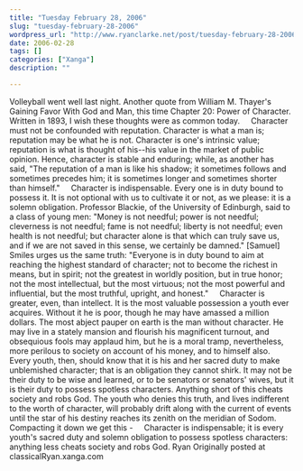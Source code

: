 ```yaml
---
title: "Tuesday February 28, 2006"
slug: "tuesday-february-28-2006"
wordpress_url: "http://www.ryanclarke.net/post/tuesday-february-28-2006/"
date: 2006-02-28
tags: []
categories: ["Xanga"]
description: ""

---
```


Volleyball went well last night.
Another quote from William M. Thayer's Gaining Favor With God and Man, this time Chapter 20: Power of Character. Written in 1893, I wish these thoughts were as common today.
    Character must not be confounded with reputation. Character is what a man is; reputation may be what he is not. Character is one's intrinsic value; reputation is what is thought of his--his value in the market of public opinion. Hence, character is stable and enduring; while, as another has said, "The reputation of a man is like his shadow; it sometimes follows and sometimes precedes him; it is sometimes longer and sometimes shorter than himself."
    Character is indispensable. Every one is in duty bound to possess it. It is not optional with us to cultivate it or not, as we please: it is a solemn obligation. Professor Blackie, of the University of Edinburgh, said to a class of young men: "Money is not needful; power is not needful; cleverness is not needful; fame is not needful; liberty is not needful; even health is not needful; but character alone is that which can truly save us, and if we are not saved in this sense, we certainly be damned." [Samuel] Smiles urges us the same truth: "Everyone is in duty bound to aim at reaching the highest standard of character; not to become the richest in means, but in spirit; not the greatest in worldly position, but in true honor; not the most intellectual, but the most virtuous; not the most powerful and influential, but the most truthful, upright, and honest."
    Character is greater, even, than intellect. It is the most valuable possession a youth ever acquires. Without it he is poor, though he may have amassed a million dollars. The most abject pauper on earth is the man without character. He may live in a stately mansion and flourish his magnificent turnout, and obsequious fools may applaud him, but he is a moral tramp, nevertheless, more perilous to society on account of his money, and to himself also.
    Every youth, then, should know that it is his and her sacred duty to make unblemished character; that is an obligation they cannot shirk. It may not be their duty to be wise and learned, or to be senators or senators' wives, but it is their duty to possess spotless characters. Anything short of this cheats society and robs God. The youth who denies this truth, and lives indifferent to the worth of character, will probably drift along with the current of events until the star of his destiny reaches its zenith on the meridian of Sodom.
Compacting it down we get this -
    Character is indispensable; it is every youth's sacred duty and solemn obligation to possess spotless characters: anything less cheats society and robs God.
Ryan
Originally posted at classicalRyan.xanga.com
